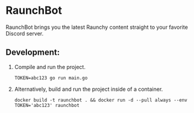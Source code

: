 # RaunchBot
RaunchBot brings you the latest Raunchy content straight to your favorite Discord server. 

## Development:
1. Compile and run the project.

    ```
    TOKEN=abc123 go run main.go
    ```

2. Alternatively, build and run the project inside of a container.

    ```
    docker build -t raunchbot . && docker run -d --pull always --env TOKEN='abc123' raunchbot
    ```
